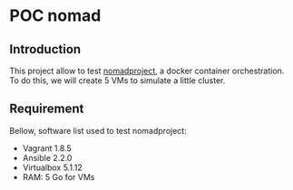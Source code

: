 # POC nomad

## Introduction

This project allow to test [nomadproject](https://www.nomadproject.io/), a docker container orchestration. To do this, we will create 5 VMs to simulate a little cluster.

## Requirement

Bellow, software list used to test nomadproject:

* Vagrant 1.8.5
* Ansible 2.2.0
* Virtualbox 5.1.12
* RAM: 5 Go for VMs
